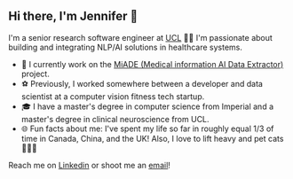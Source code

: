 ## Hi there, I'm Jennifer 👋

I'm a senior research software engineer at [UCL](https://www.ucl.ac.uk/health-informatics/ucl-institute-health-informatics) 👩‍💻 I'm passionate about building and integrating NLP/AI solutions in healthcare systems.

- 💖 I currently work on the [MiADE (Medical information AI Data Extractor)](https://www.ucl.ac.uk/health-informatics/research/medical-information-ai-data-extractor-miade) project.
- ⚽ Previously, I worked somewhere between a developer and data scientist at a computer vision fitness tech startup.
- 🎓 I have a master's degree in computer science from Imperial and a master's degree in clinical neuroscience from UCL.
- 🌐 Fun facts about me: I've spent my life so far in roughly equal 1/3 of time in Canada, China, and the UK! Also, I love to lift heavy and pet cats 🏋️‍♀️🐾

Reach me on [Linkedin](https://www.linkedin.com/in/jennifer-a-jiang) or shoot me an [email](mailto:jennifer.a.jiang@gmail.com)!
